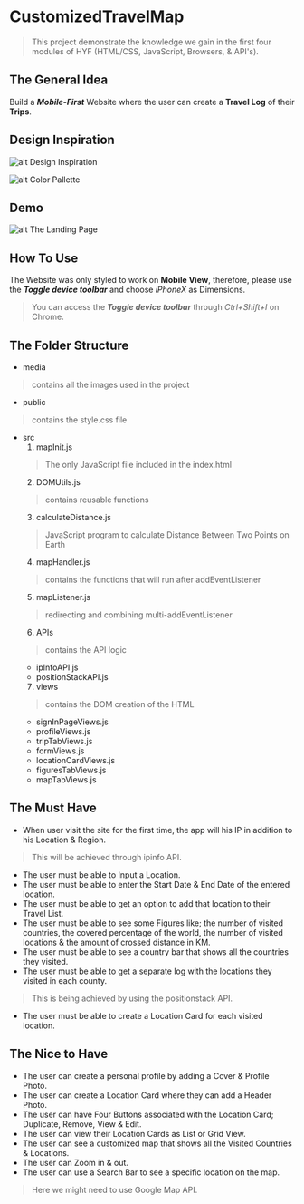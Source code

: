 # CustomizedTravelMap

>This project demonstrate the knowledge we gain in the first four modules of HYF (HTML/CSS, JavaScript, Browsers, & API's).

## The General Idea

Build a **_Mobile-First_** Website where the user can create a **Travel Log** of their **Trips**.

## Design Inspiration

![alt Design Inspiration](README_images/app_bg.jpg)

![alt Color Pallette](README_images/CustomizedTravelMap_ColorPallete.png)

## Demo

![alt The Landing Page](README_images/LandingPage.jpg)

## How To Use

The Website was only styled to work on **Mobile View**, therefore, please use the **_Toggle device toolbar_** and choose _iPhoneX_ as Dimensions.

>You can access the **_Toggle device toolbar_** through _Ctrl+Shift+I_ on Chrome.

## The Folder Structure

- media
>contains all the images used in the project 
- public
>contains the style.css file
- src
    1. mapInit.js
    >The only JavaScript file included in the index.html
    2. DOMUtils.js
    >contains reusable functions
    3. calculateDistance.js
    >JavaScript program to calculate Distance Between Two Points on Earth
    4. mapHandler.js
    >contains the functions that will run after addEventListener
    5. mapListener.js
    >redirecting and combining multi-addEventListener
    6. APIs
     >contains the API logic
     - ipInfoAPI.js
     - positionStackAPI.js
    7. views 
    >contains the DOM creation of the HTML
    - signInPageViews.js
    - profileViews.js
    - tripTabViews.js
    - formViews.js
    - locationCardViews.js
    - figuresTabViews.js
    - mapTabViews.js

## The Must Have

- When user visit the site for the first time, the app will his IP in addition to his Location & Region.
>This will be achieved through ipinfo API.
- The user must be able to Input a Location.
- The user must be able to enter the Start Date & End Date of the entered location.
- The user must be able to get an option to add that location to their Travel List.
- The user must be able to see some Figures like; the number of visited countries,
the covered percentage of the world, the number of visited locations &
the amount of crossed distance in KM.
- The user must be able to see a country bar that shows all the countries they visited.
- The user must be able to get a separate log with the locations they visited in each county.
>This is being achieved by using the positionstack API.
- The user must be able to create a Location Card for each visited location.

## The Nice to Have

- The user can create a personal profile by adding a Cover & Profile Photo.
- The user can create a Location Card where they can add a Header Photo.
- The user can have Four Buttons associated with the Location Card;
Duplicate, Remove, View & Edit.
- The user can view their Location Cards as List or Grid View.
- The user can see a customized map that shows all the Visited Countries & Locations.
- The user can Zoom in & out.
- The user can use a Search Bar to see a specific location on the map.
>Here we might need to use Google Map API.